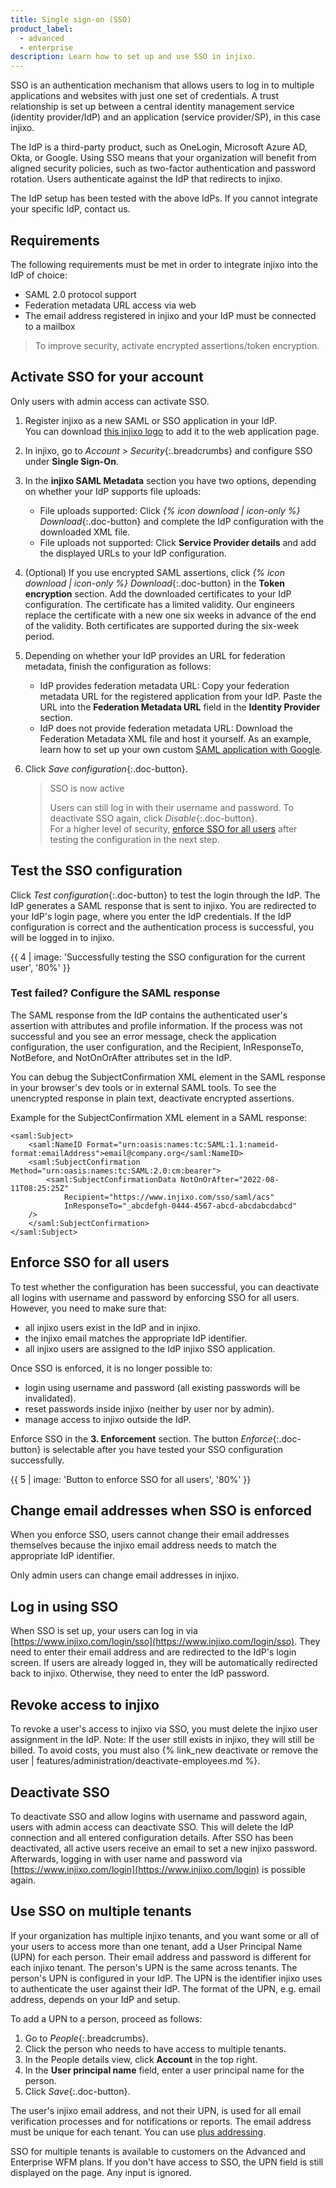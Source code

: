 ```yaml
---
title: Single sign-on (SSO)
product_label:
  - advanced
  - enterprise
description: Learn how to set up and use SSO in injixo.
---
```


SSO is an authentication mechanism that allows users to log in to multiple applications and websites with just one set of credentials. A trust relationship is set up between a central identity management service (identity provider/IdP) and an application (service provider/SP), in this case injixo.

The IdP is a third-party product, such as OneLogin, Microsoft Azure AD, Okta, or Google. Using SSO means that your organization will benefit from aligned security policies, such as two-factor authentication and password rotation. Users authenticate against the IdP that redirects to injixo.

The IdP setup has been tested with the above IdPs. If you cannot integrate your specific IdP, contact us.

## Requirements

The following requirements must be met in order to integrate injixo into the IdP of choice:

- SAML 2.0 protocol support
- Federation metadata URL access via web
- The email address registered in injixo and your IdP must be connected to a mailbox

> To improve security, activate encrypted assertions/token encryption.

## Activate SSO for your account

Only users with admin access can activate SSO.

1. Register injixo as a new SAML or SSO application in your IdP.  
   You can download [this injixo logo](/assets/img/common/injixo-logo.png) to add it to the web application page.

2. In injixo, go to _Account > Security_{:.breadcrumbs} and configure SSO under **Single Sign-On**.

3. In the **injixo SAML Metadata** section you have two options, depending on whether your IdP supports file uploads:

   - File uploads supported: Click _{% icon download | icon-only %} Download_{:.doc-button} and complete the IdP configuration with the downloaded XML file.
   - File uploads not supported: Click **Service Provider details** and add the displayed URLs to your IdP configuration.

4. (Optional) If you use encrypted SAML assertions, click _{% icon download | icon-only %} Download_{:.doc-button} in the **Token encryption** section. Add the downloaded certificates to your IdP configuration. The certificate has a limited validity. Our engineers replace the certificate with a new one six weeks in advance of the end of the validity. Both certificates are supported during the six-week period.
5. Depending on whether your IdP provides an URL for federation metadata, finish the configuration as follows:

   - IdP provides federation metadata URL: Copy your federation metadata URL for the registered application from your IdP. Paste the URL into the **Federation Metadata URL** field in the **Identity Provider** section.
   - IdP does not provide federation metadata URL: Download the Federation Metadata XML file and host it yourself. As an example, learn how to set up your own custom [SAML application with Google](https://support.google.com/a/answer/6087519?hl=en).

6. Click _Save configuration_{:.doc-button}.
   > SSO is now active
   >
   > Users can still log in with their username and password. To deactivate SSO again, click _Disable_{:.doc-button}.  
   > For a higher level of security, [enforce SSO for all users](#enforce-sso-for-all-users) after testing the configuration in the next step.

## Test the SSO configuration

Click _Test configuration_{:.doc-button} to test the login through the IdP. The IdP generates a SAML response that is sent to injixo. You are redirected to your IdP's login page, where you enter the IdP credentials. If the IdP configuration is correct and the authentication process is successful, you will be logged in to injixo.

{{ 4 | image: 'Successfully testing the SSO configuration for the current user', '80%' }}

### Test failed? Configure the SAML response

<!-- A valid SubjectConfirmation was not found on this Response in our internal server logs -->

The SAML response from the IdP contains the authenticated user's assertion with attributes and profile information. If the process was not successful and you see an error message, check the application configuration, the user configuration, and the Recipient, InResponseTo, NotBefore, and NotOnOrAfter attributes set in the IdP.

You can debug the SubjectConfirmation XML element in the SAML response in your browser's dev tools or in external SAML tools. To see the unencrypted response in plain text, deactivate encrypted assertions.

Example for the SubjectConfirmation XML element in a SAML response:

```
<saml:Subject>
    <saml:NameID Format="urn:oasis:names:tc:SAML:1.1:nameid-format:emailAddress">email@company.org</saml:NameID>
    <saml:SubjectConfirmation Method="urn:oasis:names:tc:SAML:2.0:cm:bearer">
        <saml:SubjectConfirmationData NotOnOrAfter="2022-08-11T08:25:25Z"
            Recipient="https://www.injixo.com/sso/saml/acs"
            InResponseTo="_abcdefgh-0444-4567-abcd-abcdabcdabcd"
    />
    </saml:SubjectConfirmation>
</saml:Subject>
```

## Enforce SSO for all users

To test whether the configuration has been successful, you can deactivate all logins with username and password by enforcing SSO for all users. However, you need to make sure that:

- all injixo users exist in the IdP and in injixo.
- the injixo email matches the appropriate IdP identifier.
- all injixo users are assigned to the IdP injixo SSO application.

Once SSO is enforced, it is no longer possible to:

- login using username and password (all existing passwords will be invalidated).
- reset passwords inside injixo (neither by user nor by admin).
- manage access to injixo outside the IdP.

Enforce SSO in the **3. Enforcement** section. The button _Enforce_{:.doc-button} is selectable after you have tested your SSO configuration successfully.

{{ 5 | image: 'Button to enforce SSO for all users', '80%' }}

## Change email addresses when SSO is enforced

When you enforce SSO, users cannot change their email addresses themselves because the injixo email address needs to match the appropriate IdP identifier.

Only admin users can change email addresses in injixo.

## Log in using SSO

When SSO is set up, your users can log in via [https://www.injixo.com/login/sso](https://www.injixo.com/login/sso). They need to enter their email address and are redirected to the IdP's login screen. If users are already logged in, they will be automatically redirected back to injixo. Otherwise, they need to enter the IdP password.

## Revoke access to injixo

To revoke a user's access to injixo via SSO, you must delete the injixo user assignment in the IdP. Note: If the user still exists in injixo, they will still be billed. To avoid costs, you must also {% link_new deactivate or remove the user | features/administration/deactivate-employees.md %}.

## Deactivate SSO

To deactivate SSO and allow logins with username and password again, users with admin access can deactivate SSO. This will delete the IdP connection and all entered configuration details. After SSO has been deactivated, all active users receive an email to set a new injixo password. Afterwards, logging in with user name and password via [https://www.injixo.com/login](https://www.injixo.com/login) is possible again.

## Use SSO on multiple tenants

If your organization has multiple injixo tenants, and you want some or all of your users to access more than one tenant, add a User Principal Name (UPN) for each person. Their email address and password is different for each injixo tenant. The person's UPN is the same across tenants. The person's UPN is configured in your IdP. The UPN is the identifier injixo uses to authenticate the user against their IdP. The format of the UPN, e.g. email address, depends on your IdP and setup.

To add a UPN to a person, proceed as follows:

1. Go to _People_{:.breadcrumbs}.
2. Click the person who needs to have access to multiple tenants.
3. In the People details view, click **Account** in the top right.
4. In the **User principal name** field, enter a user principal name for the person.
5. Click _Save_{:.doc-button}.

The user's injixo email address, and not their UPN, is used for all email verification processes and for notifications or reports. The email address must be unique for each tenant. You can use [plus addressing](https://en.wikipedia.org/wiki/Email_address#Sub-addressing).

SSO for multiple tenants is available to customers on the Advanced and Enterprise WFM plans. If you don't have access to SSO, the UPN field is still displayed on the page. Any input is ignored.

<!-- SSO for multiple tenants can be activated by the feature flag multi_tenant_sso, see also https://github.com/ivx/internal-support-documentation/tree/main/Cortex-->
